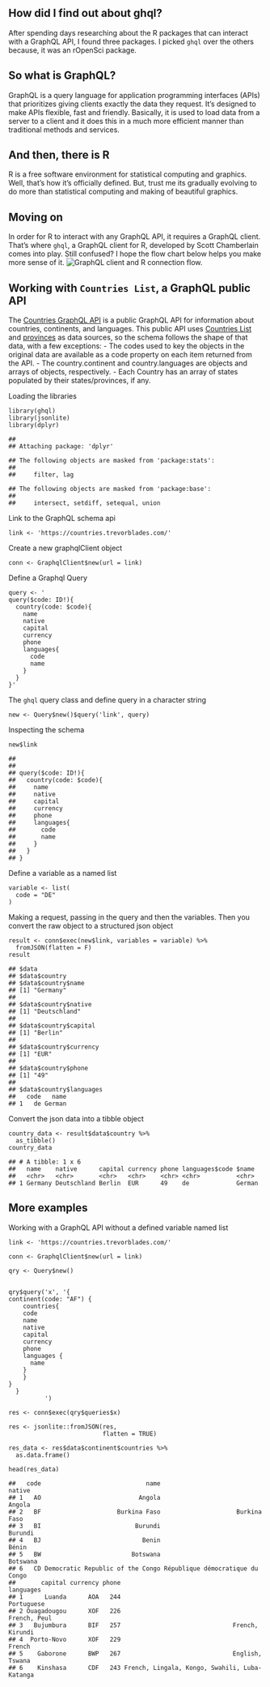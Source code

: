How did I find out about ghql?
------------------------------

After spending days researching about the R packages that can interact
with a GraphQL API, I found three packages. I picked `ghql` over the
others because, it was an rOpenSci package.

So what is GraphQL?
-------------------

GraphQL is a query language for application programming interfaces
(APIs) that prioritizes giving clients exactly the data they request.
It’s designed to make APIs flexible, fast and friendly. Basically, it is
used to load data from a server to a client and it does this in a much
more efficient manner than traditional methods and services.

And then, there is R
--------------------

R is a free software environment for statistical computing and graphics.
Well, that’s how it’s officially defined. But, trust me its gradually
evolving to do more than statistical computing and making of beautiful
graphics.

Moving on
---------

In order for R to interact with any GraphQL API, it requires a GraphQL
client. That’s where `ghql`, a GraphQL client for R, developed by Scott
Chamberlain comes into play. Still confused? I hope the flow chart below
helps you make more sense of it. ![GraphQL client and R connection
flow.](GHQL.png)

Working with `Countries List`, a GraphQL public API
---------------------------------------------------

The [Countries GraphQL API](https://github.com/trevorblades/countries)
is a public GraphQL API for information about countries, continents, and
languages. This public API uses [Countries
List](https://annexare.github.io/Countries/) and
[provinces](https://github.com/substack/provinces) as data sources, so
the schema follows the shape of that data, with a few exceptions: - The
codes used to key the objects in the original data are available as a
code property on each item returned from the API. - The
country.continent and country.languages are objects and arrays of
objects, respectively. - Each Country has an array of states populated
by their states/provinces, if any.

Loading the libraries

    library(ghql)
    library(jsonlite)
    library(dplyr)

    ## 
    ## Attaching package: 'dplyr'

    ## The following objects are masked from 'package:stats':
    ## 
    ##     filter, lag

    ## The following objects are masked from 'package:base':
    ## 
    ##     intersect, setdiff, setequal, union

Link to the GraphQL schema api

    link <- 'https://countries.trevorblades.com/'

Create a new graphqlClient object

    conn <- GraphqlClient$new(url = link)

Define a Graphql Query

    query <- '
    query($code: ID!){
      country(code: $code){
        name
        native
        capital
        currency
        phone
        languages{
          code
          name
        }
      }
    }'

The `ghql` query class and define query in a character string

    new <- Query$new()$query('link', query)

Inspecting the schema

    new$link

    ##  
    ##  
    ## query($code: ID!){
    ##   country(code: $code){
    ##     name
    ##     native
    ##     capital
    ##     currency
    ##     phone
    ##     languages{
    ##       code
    ##       name
    ##     }
    ##   }
    ## }

Define a variable as a named list

    variable <- list(
      code = "DE"
    )

Making a request, passing in the query and then the variables. Then you
convert the raw object to a structured json object

    result <- conn$exec(new$link, variables = variable) %>% 
      fromJSON(flatten = F)
    result

    ## $data
    ## $data$country
    ## $data$country$name
    ## [1] "Germany"
    ## 
    ## $data$country$native
    ## [1] "Deutschland"
    ## 
    ## $data$country$capital
    ## [1] "Berlin"
    ## 
    ## $data$country$currency
    ## [1] "EUR"
    ## 
    ## $data$country$phone
    ## [1] "49"
    ## 
    ## $data$country$languages
    ##   code   name
    ## 1   de German

Convert the json data into a tibble object

    country_data <- result$data$country %>% 
      as_tibble()
    country_data

    ## # A tibble: 1 x 6
    ##   name    native      capital currency phone languages$code $name 
    ##   <chr>   <chr>       <chr>   <chr>    <chr> <chr>          <chr> 
    ## 1 Germany Deutschland Berlin  EUR      49    de             German

More examples
-------------

Working with a GraphQL API without a defined variable named list

    link <- 'https://countries.trevorblades.com/'

    conn <- GraphqlClient$new(url = link)

    qry <- Query$new()


    qry$query('x', '{
    continent(code: "AF") {
        countries{
        code
        name
        native
        capital
        currency
        phone
        languages {
          name
        }
        }
    }
      }
              ')

    res <- conn$exec(qry$queries$x)

    res <- jsonlite::fromJSON(res, 
                              flatten = TRUE)

    res_data <- res$data$continent$countries %>% 
      as.data.frame()

    head(res_data)

    ##   code                             name                           native
    ## 1   AO                           Angola                           Angola
    ## 2   BF                     Burkina Faso                     Burkina Faso
    ## 3   BI                          Burundi                          Burundi
    ## 4   BJ                            Benin                            Bénin
    ## 5   BW                         Botswana                         Botswana
    ## 6   CD Democratic Republic of the Congo République démocratique du Congo
    ##       capital currency phone                                     languages
    ## 1      Luanda      AOA   244                                    Portuguese
    ## 2 Ouagadougou      XOF   226                                  French, Peul
    ## 3   Bujumbura      BIF   257                               French, Kirundi
    ## 4  Porto-Novo      XOF   229                                        French
    ## 5    Gaborone      BWP   267                               English, Tswana
    ## 6    Kinshasa      CDF   243 French, Lingala, Kongo, Swahili, Luba-Katanga
